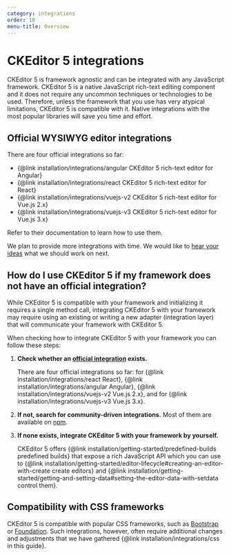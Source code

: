 ```yaml
---
category: integrations
order: 10
menu-title: Overview
---
```


# CKEditor 5 integrations

CKEditor 5 is framework agnostic and can be integrated with any JavaScript framework. CKEditor 5 is a native JavaScript rich-text editing component and it does not require any uncommon techniques or technologies to be used. Therefore, unless the framework that you use has very atypical limitations, CKEditor 5 is compatible with it. Native integrations with the most popular libraries will save you time and effort.

## Official WYSIWYG editor integrations

There are four official integrations so far:

* {@link installation/integrations/angular CKEditor 5 rich-text editor for Angular}
* {@link installation/integrations/react CKEditor 5 rich-text editor for React}
* {@link installation/integrations/vuejs-v2 CKEditor 5 rich-text editor for Vue.js 2.x}
* {@link installation/integrations/vuejs-v3 CKEditor 5 rich-text editor for Vue.js 3.x}

Refer to their documentation to learn how to use them.

We plan to provide more integrations with time. We would like to [hear your ideas](https://github.com/ckeditor/ckeditor5/issues/1002) what we should work on next.

## How do I use CKEditor 5 if my framework does not have an official integration?

While CKEditor 5 is compatible with your framework and initializing it requires a single method call, integrating CKEditor 5 with your framework may require using an existing or writing a new adapter (integration layer) that will communicate your framework with CKEditor 5.

When checking how to integrate CKEditor 5 with your framework you can follow these steps:

1. **Check whether an [official integration](#official-wysiwyg-editor-integrations) exists.**

	There are four official integrations so far: for {@link installation/integrations/react React}, {@link installation/integrations/angular Angular}, {@link installation/integrations/vuejs-v2 Vue.js 2.x}, and for {@link installation/integrations/vuejs-v3 Vue.js 3.x}.
2. **If not, search for community-driven integrations.** Most of them are available on [npm](https://www.npmjs.com/).
3. **If none exists, integrate CKEditor 5 with your framework by yourself.**

	CKEditor 5 offers {@link installation/getting-started/predefined-builds predefined builds} that expose a rich JavaScript API which you can use to {@link installation/getting-started/editor-lifecycle#creating-an-editor-with-create create editors} and {@link installation/getting-started/getting-and-setting-data#setting-the-editor-data-with-setdata control them}.

## Compatibility with CSS frameworks

CKEditor 5 is compatible with popular CSS frameworks, such as [Bootstrap](https://getbootstrap.com/) or [Foundation](https://get.foundation/). Such integrations, however, often require additional changes and adjustments that we have gathered {@link installation/integrations/css in this guide}.
